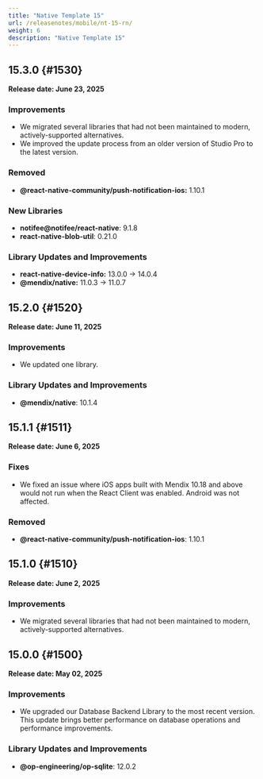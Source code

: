 ```yaml
---
title: "Native Template 15"
url: /releasenotes/mobile/nt-15-rn/
weight: 6
description: "Native Template 15"
---
```


## 15.3.0 {#1530}

**Release date: June 23, 2025**

### Improvements

- We migrated several libraries that had not been maintained to modern, actively-supported alternatives.
- We improved the update process from an older version of Studio Pro to the latest version.

### Removed

* **@react-native-community/push-notification-ios:** 1.10.1

### New Libraries

* **notifee@notifee/react-native**: 9.1.8
* **react-native-blob-util**: 0.21.0

### Library Updates and Improvements

* **react-native-device-info:** 13.0.0 -> 14.0.4
* **@mendix/native:** 11.0.3 -> 11.0.7

## 15.2.0 {#1520}

**Release date: June 11, 2025**

### Improvements

- We updated one library.

### Library Updates and Improvements

- **@mendix/native**: 10.1.4

## 15.1.1 {#1511}

**Release date: June 6, 2025**

### Fixes

* We fixed an issue where iOS apps built with Mendix 10.18 and above would not run when the React Client was enabled. Android was not affected.

### Removed

* **@react-native-community/push-notification-ios**: 1.10.1

## 15.1.0 {#1510}

**Release date: June 2, 2025**

### Improvements

* We migrated several libraries that had not been maintained to modern, actively-supported alternatives.

## 15.0.0 {#1500}

**Release date: May 02, 2025**

### Improvements

- We upgraded our Database Backend Library to the most recent version. This update brings better performance on database operations and performance improvements. 

### Library Updates and Improvements

- **@op-engineering/op-sqlite**: 12.0.2
